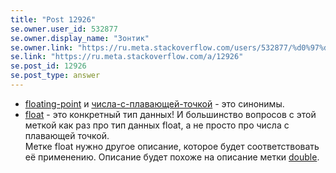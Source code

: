 ```yaml
---
title: "Post 12926"
se.owner.user_id: 532877
se.owner.display_name: "Зонтик"
se.owner.link: "https://ru.meta.stackoverflow.com/users/532877/%d0%97%d0%be%d0%bd%d1%82%d0%b8%d0%ba"
se.link: "https://ru.meta.stackoverflow.com/a/12926"
se.post_id: 12926
se.post_type: answer
---
```

<ul>
<li><a href="https://ru.stackoverflow.com/questions/tagged/floating-point" class="post-tag" title="показать вопросы с меткой [floating-point]" aria-label="показать вопросы с меткой [floating-point]" rel="tag" aria-labelledby="tag-floating-point-tooltip-container">floating-point</a> и <a href="https://ru.stackoverflow.com/questions/tagged/%d1%87%d0%b8%d1%81%d0%bb%d0%b0-%d1%81-%d0%bf%d0%bb%d0%b0%d0%b2%d0%b0%d1%8e%d1%89%d0%b5%d0%b9-%d1%82%d0%be%d1%87%d0%ba%d0%be%d0%b9" class="post-tag" title="показать вопросы с меткой [числа-с-плавающей-точкой]" aria-label="показать вопросы с меткой [числа-с-плавающей-точкой]" rel="tag" aria-labelledby="tag-числа-с-плавающей-точкой-tooltip-container">числа-с-плавающей-точкой</a> - это синонимы.</li>
<li><a href="https://ru.stackoverflow.com/questions/tagged/float" class="post-tag" title="показать вопросы с меткой [float]" aria-label="показать вопросы с меткой [float]" rel="tag" aria-labelledby="tag-float-tooltip-container">float</a> - это конкретный тип данных! И большинство вопросов с этой меткой как раз про тип данных float, а не просто про числа с плавающей точкой. <br> Метке float нужно другое описание, которое будет соответствовать её применению. Описание будет похоже на описание метки <a href="https://ru.stackoverflow.com/questions/tagged/double" class="post-tag" title="показать вопросы с меткой [double]" aria-label="показать вопросы с меткой [double]" rel="tag" aria-labelledby="tag-double-tooltip-container">double</a>.</li>
</ul>
